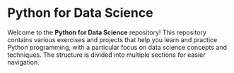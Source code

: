 # Python for Data Science

Welcome to the **Python for Data Science** repository! This repository contains various exercises and projects that help you learn and practice Python programming, with a particular focus on data science concepts and techniques. The structure is divided into multiple sections for easier navigation.
